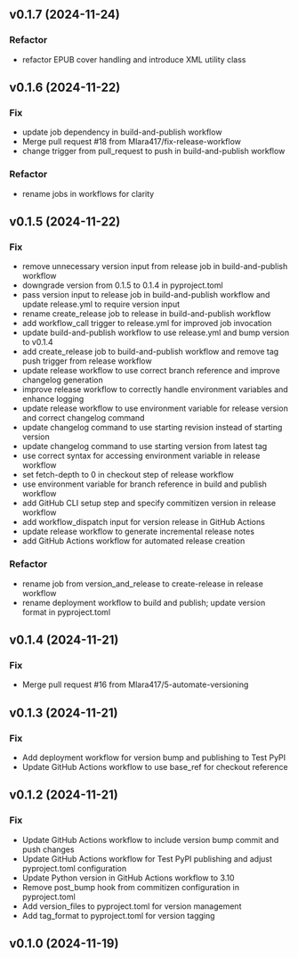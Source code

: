 ## v0.1.7 (2024-11-24)

### Refactor

- refactor EPUB cover handling and introduce XML utility class

## v0.1.6 (2024-11-22)

### Fix

- update job dependency in build-and-publish workflow
- Merge pull request #18 from Mlara417/fix-release-workflow
- change trigger from pull_request to push in build-and-publish workflow

### Refactor

- rename jobs in workflows for clarity

## v0.1.5 (2024-11-22)

### Fix

- remove unnecessary version input from release job in build-and-publish workflow
- downgrade version from 0.1.5 to 0.1.4 in pyproject.toml
- pass version input to release job in build-and-publish workflow and update release.yml to require version input
- rename create_release job to release in build-and-publish workflow
- add workflow_call trigger to release.yml for improved job invocation
- update build-and-publish workflow to use release.yml and bump version to v0.1.4
- add create_release job to build-and-publish workflow and remove tag push trigger from release workflow
- update release workflow to use correct branch reference and improve changelog generation
- improve release workflow to correctly handle environment variables and enhance logging
- update release workflow to use environment variable for release version and correct changelog command
- update changelog command to use starting revision instead of starting version
- update changelog command to use starting version from latest tag
- use correct syntax for accessing environment variable in release workflow
- set fetch-depth to 0 in checkout step of release workflow
- use environment variable for branch reference in build and publish workflow
- add GitHub CLI setup step and specify commitizen version in release workflow
- add workflow_dispatch input for version release in GitHub Actions
- update release workflow to generate incremental release notes
- add GitHub Actions workflow for automated release creation

### Refactor

- rename job from version_and_release to create-release in release workflow
- rename deployment workflow to build and publish; update version format in pyproject.toml

## v0.1.4 (2024-11-21)

### Fix

- Merge pull request #16 from Mlara417/5-automate-versioning

## v0.1.3 (2024-11-21)

### Fix

- Add deployment workflow for version bump and publishing to Test PyPI
- Update GitHub Actions workflow to use base_ref for checkout reference

## v0.1.2 (2024-11-21)

### Fix

- Update GitHub Actions workflow to include version bump commit and push changes
- Update GitHub Actions workflow for Test PyPI publishing and adjust pyproject.toml configuration
- Update Python version in GitHub Actions workflow to 3.10
- Remove post_bump hook from commitizen configuration in pyproject.toml
- Add version_files to pyproject.toml for version management
- Add tag_format to pyproject.toml for version tagging

## v0.1.0 (2024-11-19)
